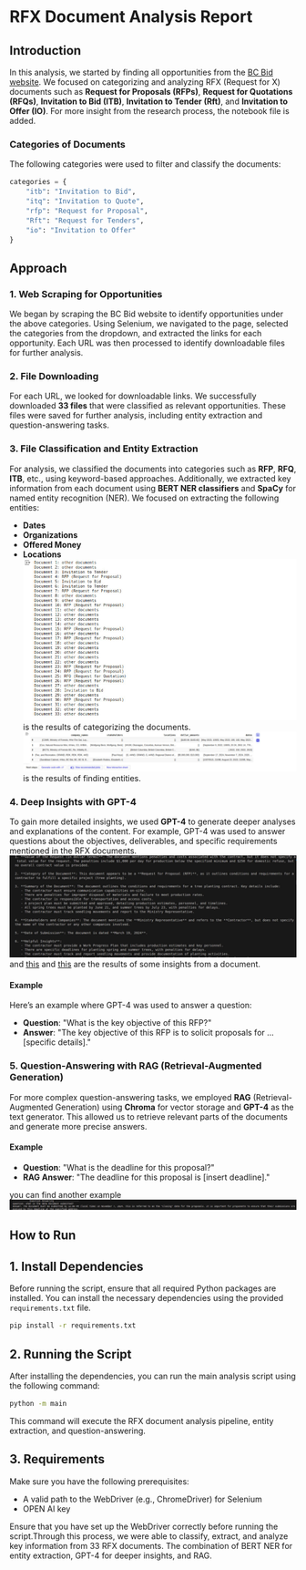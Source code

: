 
# RFX Document Analysis Report

## Introduction
In this analysis, we started by finding all opportunities from the [BC Bid website](https://bcbid.gov.bc.ca/page.aspx/en/rfp/request_browse_public). We focused on categorizing and analyzing RFX (Request for X) documents such as **Request for Proposals (RFPs)**, **Request for Quotations (RFQs)**, **Invitation to Bid (ITB)**, **Invitation to Tender (Rft)**, and **Invitation to Offer (IO)**. For more insight from the research process, the notebook file is added.

### Categories of Documents
The following categories were used to filter and classify the documents:
```python
categories = {
    "itb": "Invitation to Bid",
    "itq": "Invitation to Quote",
    "rfp": "Request for Proposal",
    "Rft": "Request for Tenders",
    "io": "Invitation to Offer"
}
```

## Approach

### 1. Web Scraping for Opportunities
We began by scraping the BC Bid website to identify opportunities under the above categories. Using Selenium, we navigated to the page, selected the categories from the dropdown, and extracted the links for each opportunity. Each URL was then processed to identify downloadable files for further analysis.

### 2. File Downloading
For each URL, we looked for downloadable links. We successfully downloaded **33 files** that were classified as relevant opportunities. These files were saved for further analysis, including entity extraction and question-answering tasks.

### 3. File Classification and Entity Extraction
For analysis, we classified the documents into categories such as **RFP**, **RFQ**, **ITB**, etc., using keyword-based approaches. Additionally, we extracted key information from each document using **BERT NER classifiers** and **SpaCy** for named entity recognition (NER). We focused on extracting the following entities:
- **Dates**
- **Organizations**
- **Offered Money**
- **Locations**
![this](/photo_2024-09-20_13-42-08.jpg) is the results of categorizing the documents.
![this](/photo_2024-09-20_13-42-25.jpg) is the results of finding entities.

### 4. Deep Insights with GPT-4
To gain more detailed insights, we used **GPT-4** to generate deeper analyses and explanations of the content. For example, GPT-4 was used to answer questions about the objectives, deliverables, and specific requirements mentioned in the RFX documents.
![this](/photo_2024-09-20_13-43-01.jpg) and [this](/photo_2024-09-20_13-43-16.jpg) and  [this](/photo_2024-09-20_13-43-25.jpg)  are the results of some insights from a document.

#### Example
Here’s an example where GPT-4 was used to answer a question:
- **Question**: "What is the key objective of this RFP?"
- **Answer**: "The key objective of this RFP is to solicit proposals for ... [specific details]."


### 5. Question-Answering with RAG (Retrieval-Augmented Generation)
For more complex question-answering tasks, we employed **RAG** (Retrieval-Augmented Generation) using **Chroma** for vector storage and **GPT-4** as the text generator. This allowed us to retrieve relevant parts of the documents and generate more precise answers.

#### Example
- **Question**: "What is the deadline for this proposal?"
- **RAG Answer**: "The deadline for this proposal is [insert deadline]."

 you can find another example ![here](/image_2024-09-20_13-40-03.png)

## How to Run
## 1. Install Dependencies

Before running the script, ensure that all required Python packages are installed. You can install the necessary dependencies using the provided `requirements.txt` file.

```bash
pip install -r requirements.txt
```

## 2. Running the Script

After installing the dependencies, you can run the main analysis script using the following command:

```bash
python -m main
```

This command will execute the RFX document analysis pipeline, entity extraction, and question-answering.

## 3. Requirements

Make sure you have the following prerequisites:
- A valid path to the WebDriver (e.g., ChromeDriver) for Selenium
- OPEN AI key 

Ensure that you have set up the WebDriver correctly before running the script.Through this process, we were able to classify, extract, and analyze key information from 33 RFX documents. The combination of BERT NER for entity extraction, GPT-4 for deeper insights, and RAG.
